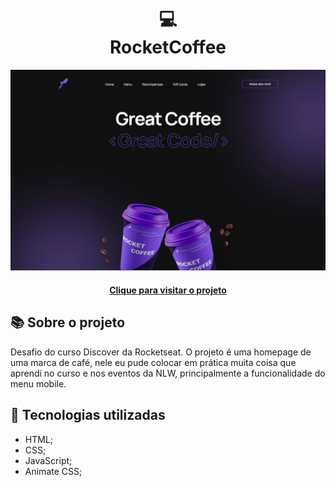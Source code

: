 <h1 align="center">
  💻<br>RocketCoffee
</h1>

![Design preview for the RocketCoffee](./assets/project-design.png)

<h4 align="center"><a href="https://lucasgabriell97.github.io/rocketcoffee/">Clique para visitar o projeto</a></h4>

## 📚 Sobre o projeto

Desafio do curso Discover da Rocketseat.
O projeto é uma homepage de uma marca de café, nele eu pude colocar em prática muita coisa que aprendi no curso e nos eventos da NLW, principalmente a funcionalidade do menu mobile.

## 💼 Tecnologias utilizadas

- HTML;
- CSS;
- JavaScript;
- Animate CSS;
